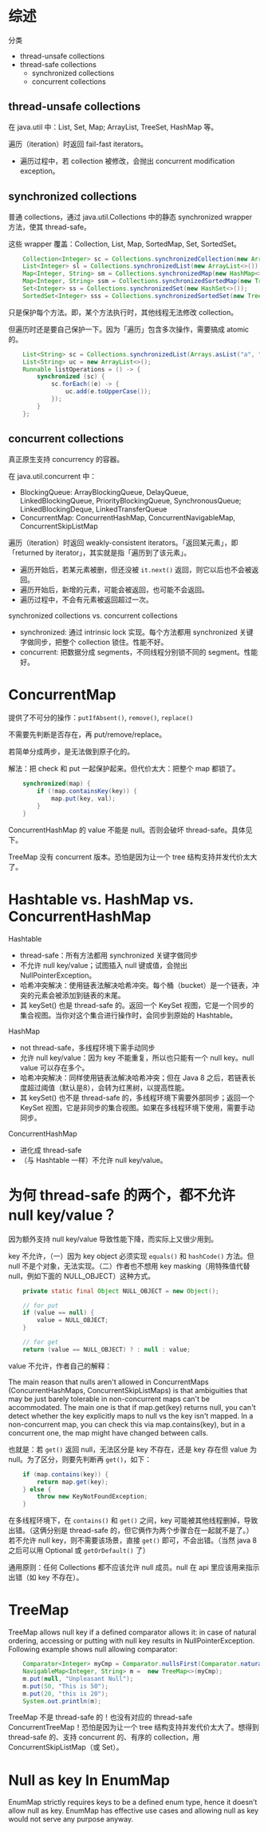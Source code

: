 # 综述

分类
- thread-unsafe collections
- thread-safe collections
  - synchronized collections
  - concurrent collections

## thread-unsafe collections

在 java.util 中：List, Set, Map; ArrayList, TreeSet, HashMap 等。

遍历（iteration）时返回 fail-fast iterators。
- 遍历过程中，若 collection 被修改，会抛出 concurrent modification exception。

## synchronized collections

普通 collections，通过 java.util.Collections 中的静态 synchronized wrapper 方法，使其 thread-safe。

这些 wrapper 覆盖：Collection, List, Map, SortedMap, Set, SortedSet。

```java
    Collection<Integer> sc = Collections.synchronizedCollection(new ArrayList<>());
    List<Integer> sl = Collections.synchronizedList(new ArrayList<>());
    Map<Integer, String> sm = Collections.synchronizedMap(new HashMap<>());
    Map<Integer, String> ssm = Collections.synchronizedSortedMap(new TreeMap<>());
    Set<Integer> ss = Collections.synchronizedSet(new HashSet<>());
    SortedSet<Integer> sss = Collections.synchronizedSortedSet(new TreeSet<>());
```

只是保护每个方法。即，某个方法执行时，其他线程无法修改 collection。

但遍历时还是要自己保护一下。因为「遍历」包含多次操作，需要搞成 atomic 的。

```java
    List<String> sc = Collections.synchronizedList(Arrays.asList("a", "b", "c"));
    List<String> uc = new ArrayList<>();
    Runnable listOperations = () -> {
        synchronized (sc) {
            sc.forEach((e) -> {
                uc.add(e.toUpperCase());
            });
        }
    };
```

## concurrent collections

真正原生支持 concurrency 的容器。

在 java.util.concurrent 中：
- BlockingQueue: ArrayBlockingQueue, DelayQueue, LinkedBlockingQueue, PriorityBlockingQueue, SynchronousQueue; LinkedBlockingDeque, LinkedTransferQueue
- ConcurrentMap: ConcurrentHashMap, ConcurrentNavigableMap, ConcurrentSkipListMap

遍历（iteration）时返回 weakly-consistent iterators。「返回某元素」，即「returned by iterator」，其实就是指「遍历到了该元素」。
- 遍历开始后，若某元素被删，但还没被 `it.next()` 返回，则它以后也不会被返回。
- 遍历开始后，新增的元素，可能会被返回，也可能不会返回。
- 遍历过程中，不会有元素被返回超过一次。

synchronized collections vs. concurrent collections
- synchronized: 通过 intrinsic lock 实现。每个方法都用 synchronized 关键字做同步，把整个 collection 锁住。性能不好。
- concurrent: 把数据分成 segments，不同线程分别锁不同的 segment。性能好。

# ConcurrentMap

提供了不可分的操作：`putIfAbsent()`, `remove()`, `replace()`

不需要先判断是否存在，再 put/remove/replace。

若简单分成两步，是无法做到原子化的。

解法：把 check 和 put 一起保护起来。但代价太大：把整个 map 都锁了。

```java
    synchronized(map) {
        if (!map.containsKey(key)) {
            map.put(key, val);
        }
    }
```

ConcurrentHashMap 的 value 不能是 null。否则会破坏 thread-safe。具体见下。

TreeMap 没有 concurrent 版本。恐怕是因为让一个 tree 结构支持并发代价太大了。

# Hashtable vs. HashMap vs. ConcurrentHashMap

Hashtable

- thread-safe：所有方法都用 synchronized 关键字做同步
- 不允许 null key/value；试图插入 null 键或值，会抛出 NullPointerException。
- 哈希冲突解决：使用链表法解决哈希冲突。每个桶（bucket）是一个链表，冲突的元素会被添加到链表的末尾。
- 其 keySet() 也是 thread-safe 的。返回一个 KeySet 视图，它是一个同步的集合视图。当你对这个集合进行操作时，会同步到原始的 Hashtable。

HashMap

- not thread-safe，多线程环境下需手动同步
- 允许 null key/value：因为 key 不能重复，所以也只能有一个 null key。null value 可以存在多个。
- 哈希冲突解决：同样使用链表法解决哈希冲突；但在 Java 8 之后，若链表长度超过阈值（默认是8），会转为红黑树，以提高性能。
- 其 keySet() 也不是 thread-safe 的，多线程环境下需要外部同步；返回一个 KeySet 视图，它是非同步的集合视图。如果在多线程环境下使用，需要手动同步。


ConcurrentHashMap
- 进化成 thread-safe
- （与 Hashtable 一样）不允许 null key/value。

# 为何 thread-safe 的两个，都不允许 null key/value？

因为额外支持 null key/value 导致性能下降，而实际上又很少用到。

key 不允许，（一）因为 key object 必须实现 `equals()` 和 `hashCode()` 方法。但 null 不是个对象，无法实现。（二）作者也不想用 key masking（用特殊值代替 null，例如下面的 NULL_OBJECT）这种方式。

```java
    private static final Object NULL_OBJECT = new Object();

    // for put
    if (value == null) {
        value = NULL_OBJECT;
    }

    // for get
    return (value == NULL_OBJECT) ? : null : value;
```

value 不允许，作者自己的解释：

The main reason that nulls aren't allowed in ConcurrentMaps (ConcurrentHashMaps, ConcurrentSkipListMaps) is that ambiguities that may be just barely tolerable in non-concurrent maps can't be accommodated. The main one is that if map.get(key) returns null, you can't detect whether the key explicitly maps to null vs the key isn't mapped. In a non-concurrent map, you can check this via map.contains(key), but in a concurrent one, the map might have changed between calls.

也就是：若 `get()` 返回 null，无法区分是 key 不存在，还是 key 存在但 value 为 null。为了区分，则要先判断再 `get()`，如下：

```java
    if (map.contains(key)) {
        return map.get(key);
    } else {
        throw new KeyNotFoundException;
    }
```

在多线程环境下，在 `contains()` 和 `get()` 之间，key 可能被其他线程删掉，导致出错。（这俩分别是 thread-safe 的，但它俩作为两个步骤合在一起就不是了。）若不允许 null key，则不需要该场景，直接 `get()` 即可，不会出错。（当然 java 8 之后可以用 Optional 或 `getOrDefault()` 了）

通用原则：任何 Collections 都不应该允许 null 成员。null 在 api 里应该用来指示出错（如 key 不存在）。

# TreeMap

TreeMap allows null key if a defined comparator allows it: in case of natural ordering, accessing or putting with null key results in NullPointerException. Following example shows null allowing comparator:

```java
    Comparator<Integer> myCmp = Comparator.nullsFirst(Comparator.naturalOrder());
    NavigableMap<Integer, String> m =  new TreeMap<>(myCmp);
    m.put(null, "Unpleasant Null");
    m.put(50, "This is 50");
    m.put(20, "this is 20");
    System.out.println(m);
```

TreeMap 不是 thread-safe 的！也没有对应的 thread-safe ConcurrentTreeMap！恐怕是因为让一个 tree 结构支持并发代价太大了。想得到 thread-safe 的、支持 concurrent 的、有序的 collection，用 ConcurrentSkipListMap（或 Set）。

# Null as key In EnumMap

EnumMap strictly requires keys to be a defined enum type, hence it doesn’t allow null as key. EnumMap has effective use cases and allowing null as key would not serve any purpose anyway.

